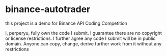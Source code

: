 # binance-autotrader
this project is a demo for Binance API Coding Competition

I, perperyu, fully own the code I submit.  I guarantee there are no copyright or license restrictions.  I further agree any code I submit will be in public domain.  Anyone can copy, change, derive further work from it without any restrictions
